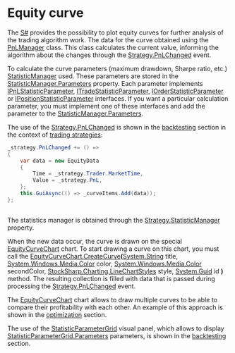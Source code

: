 # Equity curve

The [S\#](../../api.md) provides the possibility to plot equity curves for further analysis of the trading algorithm work. The data for the curve obtained using the [PnLManager](xref:StockSharp.Algo.PnL.PnLManager) class. This class calculates the current value, informing the algorithm about the changes through the [Strategy.PnLChanged](xref:StockSharp.Algo.Strategies.Strategy.PnLChanged) event. 

To calculate the curve parameters (maximum drawdown, Sharpe ratio, etc.) [StatisticManager](xref:StockSharp.Algo.Statistics.StatisticManager) used. These parameters are stored in the [StatisticManager.Parameters](xref:StockSharp.Algo.Statistics.StatisticManager.Parameters) property. Each parameter implements [IPnLStatisticParameter](xref:StockSharp.Algo.Statistics.IPnLStatisticParameter), [ITradeStatisticParameter](xref:StockSharp.Algo.Statistics.ITradeStatisticParameter), [IOrderStatisticParameter](xref:StockSharp.Algo.Statistics.IOrderStatisticParameter) or [IPositionStatisticParameter](xref:StockSharp.Algo.Statistics.IPositionStatisticParameter) interfaces. If you want a particular calculation parameter, you must implement one of these interfaces and add the parameter to the [StatisticManager.Parameters](xref:StockSharp.Algo.Statistics.StatisticManager.Parameters). 

The use of the [Strategy.PnLChanged](xref:StockSharp.Algo.Strategies.Strategy.PnLChanged) is shown in the [backtesting](../testing/historical_data.md) section in the context of [trading strategies](../strategies.md): 

```cs
_strategy.PnLChanged += () =>
{
	var data = new EquityData
	{
		Time = _strategy.Trader.MarketTime,
		Value = _strategy.PnL,
	};
	this.GuiAsync(() => _curveItems.Add(data));
};      
      
```

The statistics manager is obtained through the [Strategy.StatisticManager](xref:StockSharp.Algo.Strategies.Strategy.StatisticManager) property. 

When the new data occur, the curve is drawn on the special [EquityCurveChart](xref:StockSharp.Xaml.Charting.EquityCurveChart) chart. To start drawing a curve on this chart, you must call the [EquityCurveChart.CreateCurve](xref:StockSharp.Xaml.Charting.EquityCurveChart.CreateCurve(System.String,System.Windows.Media.Color,System.Windows.Media.Color,StockSharp.Charting.LineChartStyles,System.Guid))**(**[System.String](xref:System.String) title, [System.Windows.Media.Color](xref:System.Windows.Media.Color) color, [System.Windows.Media.Color](xref:System.Windows.Media.Color) secondColor, [StockSharp.Charting.LineChartStyles](xref:StockSharp.Charting.LineChartStyles) style, [System.Guid](xref:System.Guid) id **)** method. The resulting collection is filled with data that is passed during processing the [Strategy.PnLChanged](xref:StockSharp.Algo.Strategies.Strategy.PnLChanged) event. 

The [EquityCurveChart](xref:StockSharp.Xaml.Charting.EquityCurveChart) chart allows to draw multiple curves to be able to compare their profitability with each other. An example of this approach is shown in the [optimization](../testing/optimization.md) section. 

The use of the [StatisticParameterGrid](xref:StockSharp.Xaml.StatisticParameterGrid) visual panel, which allows to display [StatisticParameterGrid.Parameters](xref:StockSharp.Xaml.StatisticParameterGrid.Parameters) parameters, is shown in the [backtesting](../testing/historical_data.md) section. 

